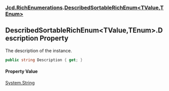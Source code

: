 ### [Jcd.RichEnumerations](Jcd.RichEnumerations.md 'Jcd.RichEnumerations').[DescribedSortableRichEnum&lt;TValue,TEnum&gt;](Jcd.RichEnumerations.DescribedSortableRichEnum_TValue,TEnum_.md 'Jcd.RichEnumerations.DescribedSortableRichEnum<TValue,TEnum>')

## DescribedSortableRichEnum<TValue,TEnum>.Description Property

The description of the instance.

```csharp
public string Description { get; }
```

#### Property Value
[System.String](https://docs.microsoft.com/en-us/dotnet/api/System.String 'System.String')